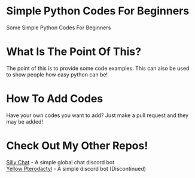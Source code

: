 # Simple Python Codes For Beginners 
Some Simple Python Codes For Beginners 

# What Is The Point Of This?
The point of this is to provide some code examples. This can also be used to show people how easy python can be!

# How To Add Codes
Have your own codes you want to add? Just make a pull request and they may be added!

# Check Out My Other Repos!
[Silly Chat](https://github.com/TheGamer3514/silly-chat) - A simple global chat discord bot <br>
[Yellow Pterodactyl](https://github.com/TheGamer3514/Yellow-Pterodactyl) - A simple discord bot (Discontinued)<br>